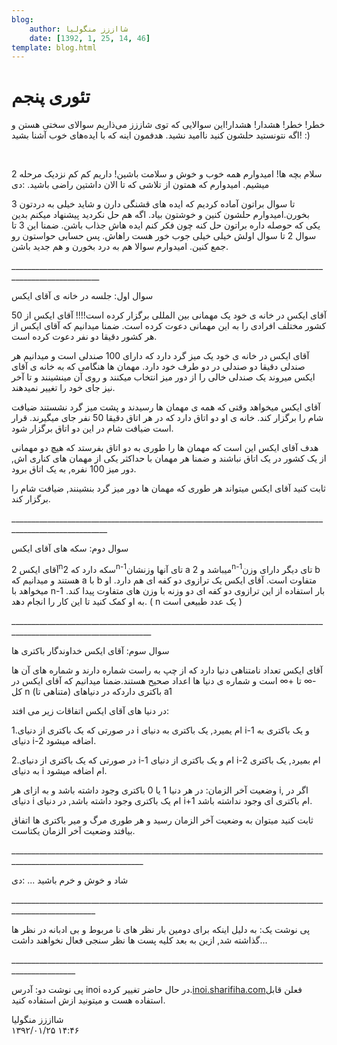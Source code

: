 ```yaml
---
blog:
    author: شااززز منگولیا
    date: [1392, 1, 25, 14, 46]
template: blog.html
---
```

# تئوری پنجم

<div class="cnt">
خطر! خطر! هشدار! هشدار!این سوالایی که توی شاززز می‌ذاریم سوالای سختی هستن و اگه نتونستید حلشون کنید ناامید نشید. هدفمون اینه که با ایده‌های خوب آشنا بشید! :)<p></p>
<p><br/></p>
<p>سلام بچه ها! امیدوارم همه خوب و خوش و سلامت باشین! داریم کم کم نزدیک مرحله 2 میشیم. امیدوارم که همتون از تلاشی که تا الان داشتین راضی باشید. :دی</p>
<p></p>
<p>3 تا سوال براتون آماده کردیم که ایده های قشنگی دارن و شاید خیلی به دردتون بخورن.امیدوارم حلشون کنین و خوشتون بیاد. اگه هم حل نکردید پیشنهاد میکنم بدین یکی که حوصله داره براتون حل کنه چون فکر کنم ایده هاش جذاب باشن. ضمنا این 3 تا سوال 2 تا سوال اولش خیلی خیلی جوب خور هست راهاش. پس حسابی حواستون رو جمع کنین. امیدوارم سوالا هم به درد بخورن و هم جدید باشن.</p>
<p>____________________________________________________________________________________________________</p>
<p>سوال اول: جلسه در خانه ی آقای ایکس</p>
<p>آقای ایکس در خانه ی خود یک مهمانی بین المللی برگزار کرده است!!!! آقای ایکس از 50 کشور مختلف افرادی را به این مهمانی دعوت کرده است. ضمنا میدانیم که آقای ایکس از هر کشور دقیقا دو نفر دعوت کرده است.</p>
<p>آقای ایکس در خانه ی خود یک میز گرد دارد که دارای 100 صندلی است و میدانیم هر صندلی دقیقا دو صندلی در دو طرف خود دارد. مهمان ها هنگامی که به خانه ی آقای ایکس میروند یک صندلی خالی را از دور میز انتخاب میکنند و روی آن مینشینند و تا آخر نیز جای خود را تغییر نمیدهند.</p>
<p>آقای ایکس میخواهد وقتی که همه ی مهمان ها رسیدند و پشت میز گرد نشستند ضیافت شام را برگزار کند. خانه ی او دو اتاق دارد که در هر اتاق دقیقا 50 نفر جای میگیرند. قرار است ضیافت شام در این دو اتاق برگزار شود.</p>
<p>هدف آقای ایکس این است که مهمان ها را طوری به دو اتاق بفرستد که هیچ دو مهمانی از یک کشور در یک اتاق نباشند و ضمنا هر مهمان با حداکثر یکی از مهمان های کناری اش, دور میز 100 نفره, به یک اتاق برود.</p>
<p>ثابت کنید آقای ایکس میتواند هر طوری که مهمان ها دور میز گرد بنشینند, ضیافت شام را برگزار کند.</p>
<p>______________________________________________________________________________________________________</p>
<p>سوال دوم: سکه های آقای ایکس</p>
<p>آقای ایکس 2<sup>n</sup>سکه دارد که 2<sup>n-1</sup>تای آنها وزنشان a میباشد و 2<sup>n-1</sup>تای دیگر دارای وزن b هستند و میدانیم که a با b متفاوت است. آقای ایکس یک ترازوی دو کفه ای هم دارد. او میخواهد با n-1 بار استفاده از این ترازوی دو کفه ای دو وزنه با وزن های متفاوت پیدا کند. به او کمک کنید تا این کار را انجام دهد. ( n یک عدد طبیعی است )</p>
<p>_________________________________________________________________________________________________________________</p>
<p>سوال سوم: آقای ایکس خداوندگار باکتری ها</p>
<p>آقای ایکس تعداد نامتناهی دنیا دارد که از چپ به راست شماره دارند و شماره های آن ها -∞ تا +∞ است و شماره ی دنیا ها اعداد صحیح هستند.ضمنا میدانیم که آقای ایکس در کل n (متناهی تا) باکتری داردکه در دنیا‌‌های a1 </p>
<p>در دنیا های آقای ایکس اتفاقات زیر می افتد:</p>
<p>1.در صورتی که یک باکتری از دنیای i ام یمیرد, یک باکتری به دنیای i-1 و یک باکتری به دنیای i-2 اضافه میشود. </p>
<p>2.در صورتی که یک باکتری از دنیای i-1 ام و یک باکتری از دنیای i-2 ام بمیرد, یک باکتری به دنیای i ام اضافه میشود.</p>
<p>وضعیت آخر الزمان: در هر دنیا 1 یا 0 باکتری وجود داشته باشد و به ازای هر i, اگر در دنیای i ام یک باکتری وجود داشته باشد, در دنیای i+1 ام باکتری ای وجود نداشته باشد.</p>
<p>ثابت کنید میتوان به وضعیت آخر الزمان رسید و هر طوری مرگ و میر باکتری ها اتفاق بیافتد وضعیت آخر الزمان یکتاست.</p>
<p>_______________________________________________________________________________________________________________</p>
<p>شاد و خوش و خرم باشید ... :دی</p>
<p>___________________________________________________________________________________________________</p>
<p>پی نوشت یک: به دلیل اینکه برای دومین بار نظر های نا مربوط و بی ادبانه در نظر ها گذاشته شد, ازین به بعد کلیه پست ها نظر سنجی فعال نخواهند داشت...</p>
<p>______________________________________________________________________________________________</p>
<p>پی نوشت دو: آدرس inoi در حال حاضر تغییر کرده.<a href="http://inoi.sharifiha.com/" target="_blank">inoi.sharifiha.com</a>فعلن قابل استفاده هست و میتونید ازش استفاده کنید.</p>
</div>

<div class="blog-info">
    <div class="blog-author">شااززز منگولیا</div>
    <div class="blog-date">۱۳۹۲/۰۱/۲۵ ۱۴:۴۶</div>
</div>

